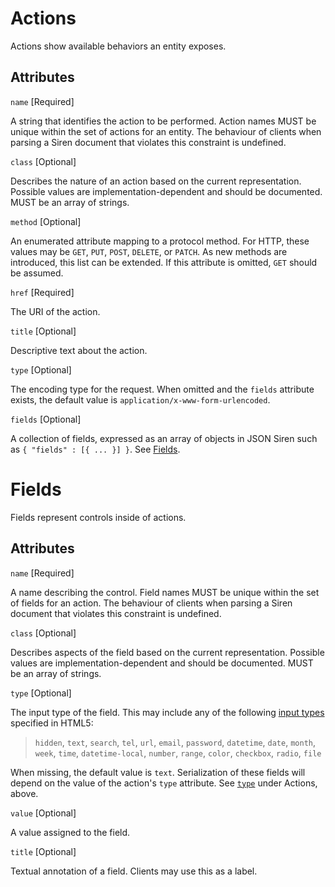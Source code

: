 # Actions

Actions show available behaviors an entity exposes.

## Attributes

`name` [Required]

A string that identifies the action to be performed.  Action names MUST be unique within the set of actions for an entity. The behaviour of clients when parsing a Siren document that violates this constraint is undefined.

`class` [Optional]

Describes the nature of an action based on the current representation.  Possible values are implementation-dependent and should be documented.  MUST be an array of strings.

`method` [Optional]

An enumerated attribute mapping to a protocol method.  For HTTP, these values may be `GET`, `PUT`, `POST`, `DELETE`, or `PATCH`.  As new methods are introduced, this list can be extended.  If this attribute is omitted, `GET` should be assumed.

`href` [Required]

The URI of the action.

`title` [Optional]

Descriptive text about the action.

`type` [Optional]

The encoding type for the request.  When omitted and the `fields` attribute exists, the default value is `application/x-www-form-urlencoded`.

`fields` [Optional]

A collection of fields, expressed as an array of objects in JSON Siren such as `{ "fields" : [{ ... }] }`.  See [Fields](#fields).

# Fields

Fields represent controls inside of actions.

## Attributes

`name` [Required]

A name describing the control.  Field names MUST be unique within the set of fields for an action. The behaviour of clients when parsing a Siren document that violates this constraint is undefined.

`class` [Optional]

Describes aspects of the field based on the current representation.  Possible values are implementation-dependent and should be documented.  MUST be an array of strings.

`type` [Optional]

The input type of the field. This may include any of the following [input types](http://www.w3.org/TR/html5/single-page.html#the-input-element) specified in HTML5:

> `hidden`, `text`, `search`, `tel`, `url`, `email`, `password`, `datetime`, `date`, `month`, `week`, `time`, `datetime-local`, `number`, `range`, `color`, `checkbox`, `radio`, `file` 

When missing, the default value is `text`.  Serialization of these fields will depend on the value of the action's `type` attribute. See [`type`](#type) under Actions, above.

`value` [Optional]

A value assigned to the field.

`title` [Optional]

Textual annotation of a field.  Clients may use this as a label.